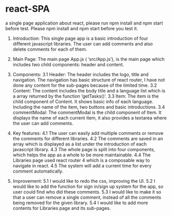 # react-SPA
a single page application about react, please run npm install and npm start before test.
Please npm install and npm start before you test it.

1.	Introduction:
This single page app is a basic introduction of four different javascript libraries. The user can add comments and also delete comments for each of them.

2.	Main Page:
The main page App.js ( ‘src/App.js’), is the main page which includes two child components: header and content.  

3.	Components:
3.1	Header:
The header includes the logo, title and navigation. The navigation has basic structure of react router, I have not done any content for the sub-pages because of the limited time.
3.2	Content:
The content includes the body title and a language list which is a array returned by the function ‘getTasks()’.
3.3	Item:
The item is the child component of Content. It shows basic info of each language. Including the name of the item, two buttons and basic introductions.
3.4	commentModal:
The commentModal is the child component of Item. It displays the name of each current item, it also provides a textarea where the user can add comments.

4.	Key features:
4.1	The user can easily add multiple comments or remove the comments for different libraries.
4.2	The comments are saved in an array which is displayed as a list under the introduction of each javascript library.
4.3	The whole page is split into four components, which helps the app as a whole to be more maintainable.
4.4	The Libraries page used react router 4 which is a composable way to navigate in react. 
4.5	The system will add a current time for every comment automatically.

5.	Improvement:
5.1	I would like to redo the css, improving the UI.
5.2	I would like to add the function for sign in/sign up system for the app, so user could find who did these comments. 
5.3	I would like to make it so that a user can remove a single comment, instead of all the comments being removed for the given library.
5.4	I would like to add more contents for Libraries page and its sub-pages.
